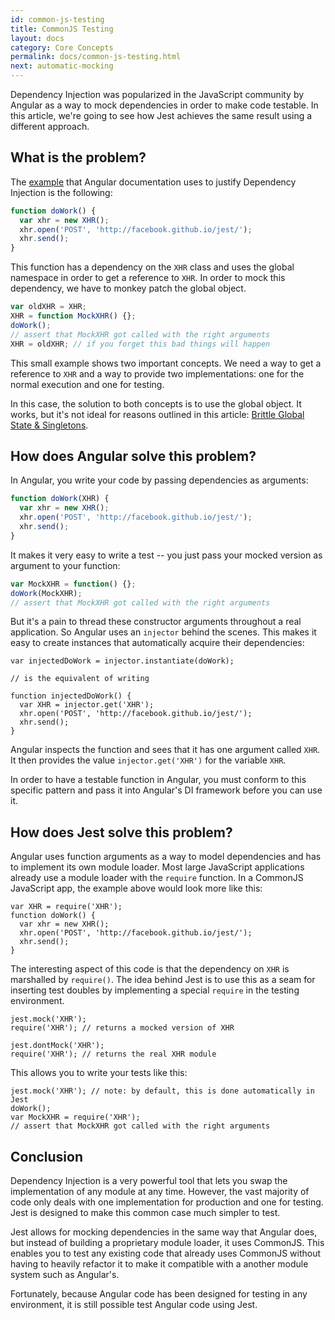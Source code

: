 ```yaml
---
id: common-js-testing
title: CommonJS Testing
layout: docs
category: Core Concepts
permalink: docs/common-js-testing.html
next: automatic-mocking
---
```


Dependency Injection was popularized in the JavaScript community by Angular as a
way to mock dependencies in order to make code testable. In this article, we're
going to see how Jest achieves the same result using a different approach.

What is the problem?
--------------------

The [example](https://docs.angularjs.org/guide/unit-testing#dependency-injection) that Angular documentation uses to justify Dependency Injection is the following:

```javascript
function doWork() {
  var xhr = new XHR();
  xhr.open('POST', 'http://facebook.github.io/jest/');
  xhr.send();
}
```

This function has a dependency on the `XHR` class and uses the global namespace
in order to get a reference to `XHR`. In order to mock this dependency, we have
to monkey patch the global object.

```javascript
var oldXHR = XHR;
XHR = function MockXHR() {};
doWork();
// assert that MockXHR got called with the right arguments
XHR = oldXHR; // if you forget this bad things will happen
```

This small example shows two important concepts. We need a way to get a
reference to `XHR` and a way to provide two implementations: one for the normal
execution and one for testing.

In this case, the solution to both concepts is to use the global object. It
works, but it's not ideal for reasons outlined in this article: [Brittle Global State & Singletons](http://misko.hevery.com/code-reviewers-guide/flaw-brittle-global-state-singletons/).


How does Angular solve this problem?
------------------------------------

In Angular, you write your code by passing dependencies as arguments:

```javascript
function doWork(XHR) {
  var xhr = new XHR();
  xhr.open('POST', 'http://facebook.github.io/jest/');
  xhr.send();
}
```

It makes it very easy to write a test -- you just pass your mocked version as
argument to your function:

```javascript
var MockXHR = function() {};
doWork(MockXHR);
// assert that MockXHR got called with the right arguments
```

But it's a pain to thread these constructor arguments throughout a real
application. So Angular uses an `injector` behind the scenes. This makes it
easy to create instances that automatically acquire their dependencies:

```
var injectedDoWork = injector.instantiate(doWork);

// is the equivalent of writing

function injectedDoWork() {
  var XHR = injector.get('XHR');
  xhr.open('POST', 'http://facebook.github.io/jest/');
  xhr.send();
}
```

Angular inspects the function and sees that it has one argument called `XHR`.
It then provides the value `injector.get('XHR')` for the variable `XHR`.

In order to have a testable function in Angular, you must conform to this
specific pattern and pass it into Angular's DI framework before you can use it.


How does Jest solve this problem?
---------------------------------

Angular uses function arguments as a way to model dependencies and has to
implement its own module loader. Most large JavaScript applications already use
a module loader with the `require` function. In a CommonJS JavaScript app, the
example above would look more like this:

```
var XHR = require('XHR');
function doWork() {
  var xhr = new XHR();
  xhr.open('POST', 'http://facebook.github.io/jest/');
  xhr.send();
}
```

The interesting aspect of this code is that the dependency on `XHR` is
marshalled by `require()`. The idea behind Jest is to use this as a seam for
inserting test doubles by implementing a special `require` in the testing
environment.

```
jest.mock('XHR');
require('XHR'); // returns a mocked version of XHR

jest.dontMock('XHR');
require('XHR'); // returns the real XHR module
```

This allows you to write your tests like this:

```
jest.mock('XHR'); // note: by default, this is done automatically in Jest
doWork();
var MockXHR = require('XHR');
// assert that MockXHR got called with the right arguments
```

Conclusion
----------

Dependency Injection is a very powerful tool that lets you swap the
implementation of any module at any time. However, the vast majority of code
only deals with one implementation for production and one for testing. Jest is
designed to make this common case much simpler to test.

Jest allows for mocking dependencies in the same way that Angular does, but
instead of building a proprietary module loader, it uses CommonJS. This enables
you to test any existing code that already uses CommonJS without having to
heavily refactor it to make it compatible with a another module system such as
Angular's.

Fortunately, because Angular code has been designed for testing in any
environment, it is still possible test Angular code using Jest.


